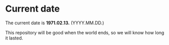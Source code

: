 # Current date

The current date is **1971.02.13.** (YYYY.MM.DD.)

This repository will be good when the world ends, so we will know how long it lasted.